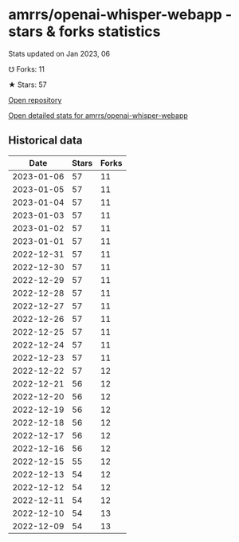 # amrrs/openai-whisper-webapp - stars & forks statistics

Stats updated on Jan 2023, 06

☋ Forks: 11

★ Stars: 57

[Open repository](https://github.com/amrrs/openai-whisper-webapp)

[Open detailed stats for amrrs/openai-whisper-webapp](https://reviewgithub.com/rep/amrrs/openai-whisper-webapp)

## Historical data
| Date | Stars | Forks |
|------|-------|-------|
| 2023-01-06 | 57 | 11 | 
| 2023-01-05 | 57 | 11 | 
| 2023-01-04 | 57 | 11 | 
| 2023-01-03 | 57 | 11 | 
| 2023-01-02 | 57 | 11 | 
| 2023-01-01 | 57 | 11 | 
| 2022-12-31 | 57 | 11 | 
| 2022-12-30 | 57 | 11 | 
| 2022-12-29 | 57 | 11 | 
| 2022-12-28 | 57 | 11 | 
| 2022-12-27 | 57 | 11 | 
| 2022-12-26 | 57 | 11 | 
| 2022-12-25 | 57 | 11 | 
| 2022-12-24 | 57 | 11 | 
| 2022-12-23 | 57 | 11 | 
| 2022-12-22 | 57 | 12 | 
| 2022-12-21 | 56 | 12 | 
| 2022-12-20 | 56 | 12 | 
| 2022-12-19 | 56 | 12 | 
| 2022-12-18 | 56 | 12 | 
| 2022-12-17 | 56 | 12 | 
| 2022-12-16 | 56 | 12 | 
| 2022-12-15 | 55 | 12 | 
| 2022-12-13 | 54 | 12 | 
| 2022-12-12 | 54 | 12 | 
| 2022-12-11 | 54 | 12 | 
| 2022-12-10 | 54 | 13 | 
| 2022-12-09 | 54 | 13 | 

